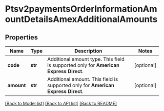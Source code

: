 # Ptsv2paymentsOrderInformationAmountDetailsAmexAdditionalAmounts

## Properties
Name | Type | Description | Notes
------------ | ------------- | ------------- | -------------
**code** | **str** | Additional amount type. This field is supported only for **American Express Direct**.  | [optional] 
**amount** | **str** | Additional amount. This field is supported only for **American Express Direct**.  | [optional] 

[[Back to Model list]](../README.md#documentation-for-models) [[Back to API list]](../README.md#documentation-for-api-endpoints) [[Back to README]](../README.md)


